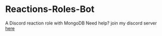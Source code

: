 # Reactions-Roles-Bot

A Discord reaction role with MongoDB
Need help? join my discord server [here](https://dsc.gg/zrealm)
